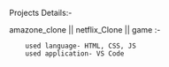 Projects Details:-

amazone_clone || netflix_Clone || game :-

		used language- HTML, CSS, JS
		used application- VS Code
